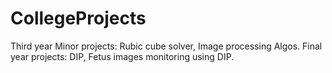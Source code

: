 # CollegeProjects
Third year Minor projects: Rubic cube solver, Image processing Algos.
Final year projects: DIP, Fetus images monitoring using DIP.
